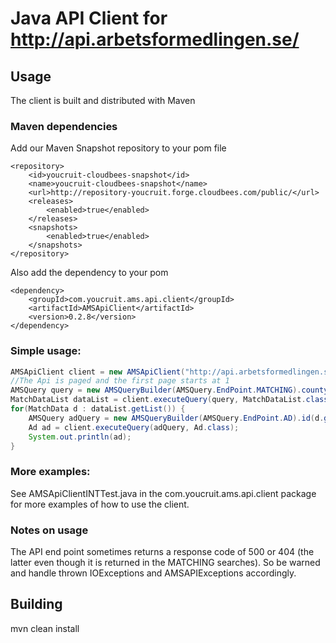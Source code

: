 Java API Client for http://api.arbetsformedlingen.se/
=====================================================

Usage
-----

The client is built and distributed with Maven
### Maven dependencies
Add our Maven Snapshot repository to your pom file
```
<repository>
    <id>youcruit-cloudbees-snapshot</id>
    <name>youcruit-cloudbees-snapshot</name>
    <url>http://repository-youcruit.forge.cloudbees.com/public/</url>
    <releases>
        <enabled>true</enabled>
    </releases>
    <snapshots>
        <enabled>true</enabled>
    </snapshots>
</repository>
```

Also add the dependency to your pom
```
<dependency>
    <groupId>com.youcruit.ams.api.client</groupId>
    <artifactId>AMSApiClient</artifactId>
    <version>0.2.8</version>
</dependency>
```

### Simple usage:

```java
AMSApiClient client = new AMSApiClient("http://api.arbetsformedlingen.se", "youremail@example.com");
//The Api is paged and the first page starts at 1
AMSQuery query = new AMSQueryBuilder(AMSQuery.EndPoint.MATCHING).county(County.VARMLAND).page(1).build();
MatchDataList dataList = client.executeQuery(query, MatchDataList.class);
for(MatchData d : dataList.getList()) {
	AMSQuery adQuery = new AMSQueryBuilder(AMSQuery.EndPoint.AD).id(d.getAdId()).build();
	Ad ad = client.executeQuery(adQuery, Ad.class);
	System.out.println(ad);
}
```

### More examples:
See AMSApiClientINTTest.java in the com.youcruit.ams.api.client package for more examples of how to use the client.

### Notes on usage
The API end point sometimes returns a response code of 500 or 404 (the latter even though it is returned in the MATCHING searches).
So be warned and handle thrown IOExceptions and AMSAPIExceptions accordingly.

Building
--------

mvn clean install
